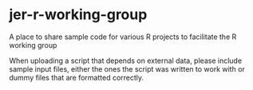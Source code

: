 # jer-r-working-group
A place to share sample code for various R projects to facilitate the R working group

When uploading a script that depends on external data, please include sample input files, either the ones the script was written to work with or dummy files that are formatted correctly.
